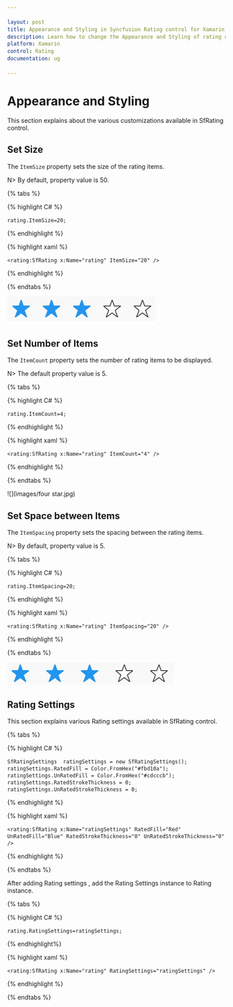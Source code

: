 ```yaml
---

layout: post
title: Appearance and Styling in Syncfusion Rating control for Xamarin.Forms
description: Learn how to change the Appearance and Styling of rating control
platform: Xamarin
control: Rating
documentation: ug

---
```


# Appearance and Styling

This section explains about the various customizations available in SfRating control.

## Set Size

The `ItemSize` property sets the size of the rating items. 

N> By default, property value is 50.

{% tabs %}

{% highlight C# %}

	rating.ItemSize=20;

{% endhighlight %}

{% highlight xaml %}

	<rating:SfRating x:Name="rating" ItemSize="20" />
	
{% endhighlight %}

{% endtabs %}

![](images/layoutSize.jpg)

## Set Number of Items

The `ItemCount` property sets the number of rating items to be displayed. 

N> The default property value is 5.

{% tabs %}

{% highlight C# %}

	rating.ItemCount=4;

{% endhighlight %}

{% highlight xaml %}

	<rating:SfRating x:Name="rating" ItemCount="4" />
	
{% endhighlight %}

{% endtabs %}

![](images/four star.jpg)
 
## Set Space between Items

The `ItemSpacing` property sets the spacing between the rating items. 

N> By default, property value is 5.

{% tabs %}

{% highlight C# %}

	rating.ItemSpacing=20;

{% endhighlight %}

{% highlight xaml %}

	<rating:SfRating x:Name="rating" ItemSpacing="20" />
	
{% endhighlight %}

{% endtabs %}

![](images/layoutSpace.jpg) 


## Rating Settings

This section explains various Rating settings available in SfRating control. 

{% tabs %}

{% highlight C# %}

	SfRatingSettings  ratingSettings = new SfRatingSettings();
	ratingSettings.RatedFill = Color.FromHex("#fbd10a");
	ratingSettings.UnRatedFill = Color.FromHex("#cdcccb");
	ratingSettings.RatedStrokeThickness = 0;
	ratingSettings.UnRatedStrokeThickness = 0;

{% endhighlight %}

{% highlight xaml %}

	<rating:SfRating x:Name="ratingSettings" RatedFill="Red" UnRatedFill="Blue" RatedStrokeThickness="0" UnRatedStrokeThickness="0" />
	
{% endhighlight %}

{% endtabs %}

After adding Rating settings , add the Rating Settings instance to Rating instance.

{% tabs %}

{% highlight C# %}

	rating.RatingSettings=ratingSettings;

{% endhighlight%}

{% highlight xaml %}

	<rating:SfRating x:Name="rating" RatingSettings="ratingSettings" />
	
{% endhighlight %}

{% endtabs %}
 
